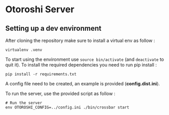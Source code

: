 Otoroshi Server
===============

Setting up a dev environment
----------------------------

After cloning the repository make sure to install a virtual env as follow :

```
virtualenv .venv
```

To start using the environment use ``source bin/activate`` (and ``deactivate`` to quit it). To install the required dependencies you need to run pip install :

```
pip install -r requirements.txt
```

A config file need to be created, an example is provided (**config.dist.ini**).

To run the server, use the provided script as follow :
```
# Run the server
env OTOROSHI_CONFIG=../config.ini ./bin/crossbar start
```
